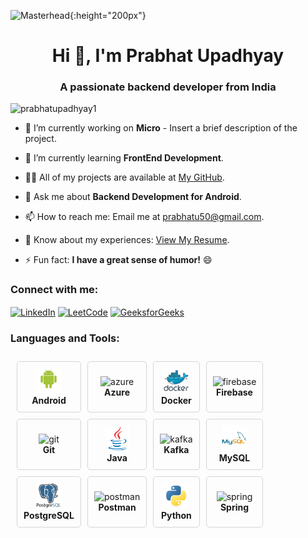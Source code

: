 ![Masterhead](https://camo.githubusercontent.com/417e6e178a69cc045c656d083ba983a59303f099087090269c01cacc6741ef29/68747470733a2f2f7170682e66732e71756f726163646e2e6e65742f6d61696e2d71696d672d6661376234626463336232663733653734396535633263363436643461653133){:height="200px"}

<h1 align="center">Hi 👋, I'm Prabhat Upadhyay</h1>
<h3 align="center">A passionate backend developer from India</h3>

<p align="left"> <img src="https://komarev.com/ghpvc/?username=prabhatupadhyay1&label=Profile%20views&color=0e75b6&style=flat" alt="prabhatupadhyay1" /> </p>

- 🔭 I’m currently working on **Micro** - Insert a brief description of the project.

- 🌱 I’m currently learning **FrontEnd Development**.

- 👨‍💻 All of my projects are available at [My GitHub](https://github.com/PrabhatUpadhyay1).

- 💬 Ask me about **Backend Development for Android**.

- 📫 How to reach me: Email me at [prabhatu50@gmail.com](mailto:prabhatu50@gmail.com).

- 📄 Know about my experiences: [View My Resume](https://drive.google.com/file/d/1xv2TYvuY9xIuVQ8sNLkEG1VrGeW1r1Tp/view?usp=sharing).

- ⚡ Fun fact: **I have a great sense of humor!** 😄

<h3 align="left">Connect with me:</h3>
<p align="left">
  <a href="https://www.linkedin.com/in/prabhat-upadhyay-52441b136/" target="_blank"><img align="center" src="https://raw.githubusercontent.com/rahuldkjain/github-profile-readme-generator/master/src/images/icons/Social/linked-in-alt.svg" alt="LinkedIn" height="30" width="40" /></a>
  <a href="https://leetcode.com/prabhatu50/" target="_blank"><img align="center" src="https://raw.githubusercontent.com/rahuldkjain/github-profile-readme-generator/src/images/icons/Social/leet-code.svg" alt="LeetCode" height="30" width="40" /></a>
  <a href="https://auth.geeksforgeeks.org/user/prabhatu50/practice/" target="_blank"><img align="center" src="https://raw.githubusercontent.com/rahuldkjain/github-profile-readme-generator/src/images/icons/Social/geeks-for-geeks.svg" alt="GeeksforGeeks" height="30" width="40" /></a>
</p>


<style>
  table {
    border-collapse: separate;
    border-spacing: 10px;
  }
  td {
    padding: 10px;
    border: 1px solid #d4d4d4;
    border-radius: 5px;
    text-align: center;
  }
</style>

<h3 align="left">Languages and Tools:</h3>
<table>
  <tr>
    <td><img src="https://raw.githubusercontent.com/devicons/devicon/master/icons/android/android-original-wordmark.svg" alt="android" width="40" height="40"><br><b>Android</b></td>
    <td><img src="https://www.vectorlogo.zone/logos/microsoft_azure/microsoft_azure-icon.svg" alt="azure" width="40" height="40"><br><b>Azure</b></td>
    <td><img src="https://raw.githubusercontent.com/devicons/devicon/master/icons/docker/docker-original-wordmark.svg" alt="docker" width="40" height="40"><br><b>Docker</b></td>
    <td><img src="https://www.vectorlogo.zone/logos/firebase/firebase-icon.svg" alt="firebase" width="40" height="40"><br><b>Firebase</b></td>
  </tr>
  <tr>
    <td><img src="https://www.vectorlogo.zone/logos/git-scm/git-scm-icon.svg" alt="git" width="40" height="40"><br><b>Git</b></td>
    <td><img src="https://raw.githubusercontent.com/devicons/devicon/master/icons/java/java-original.svg" alt="java" width="40" height="40"><br><b>Java</b></td>
    <td><img src="https://www.vectorlogo.zone/logos/apache_kafka/apache_kafka-icon.svg" alt="kafka" width="40" height="40"><br><b>Kafka</b></td>
    <td><img src="https://raw.githubusercontent.com/devicons/devicon/master/icons/mysql/mysql-original-wordmark.svg" alt="mysql" width="40" height="40"><br><b>MySQL</b></td>
  </tr>
  <tr>
    <td><img src="https://raw.githubusercontent.com/devicons/devicon/master/icons/postgresql/postgresql-original-wordmark.svg" alt="postgresql" width="40" height="40"><br><b>PostgreSQL</b></td>
    <td><img src="https://www.vectorlogo.zone/logos/getpostman/getpostman-icon.svg" alt="postman" width="40" height="40"><br><b>Postman</b></td>
    <td><img src="https://raw.githubusercontent.com/devicons/devicon/master/icons/python/python-original.svg" alt="python" width="40" height="40"><br><b>Python</b></td>
    <td><img src="https://www.vectorlogo.zone/logos/springio/springio-icon.svg" alt="spring" width="40" height="40"><br><b>Spring</b></td>
  </tr>
</table>
